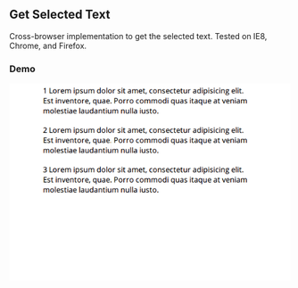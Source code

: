 ## Get Selected Text

Cross-browser implementation to get the selected text. Tested on IE8, Chrome, and Firefox.

### Demo

![](demo.gif)